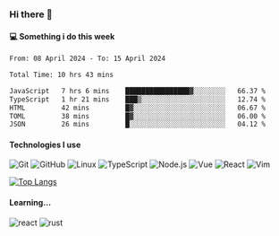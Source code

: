 ### Hi there 👋

#### 💻 Something i do this week

<!--START_SECTION:waka-->

```txt
From: 08 April 2024 - To: 15 April 2024

Total Time: 10 hrs 43 mins

JavaScript   7 hrs 6 mins    ████████████████▓░░░░░░░░   66.37 %
TypeScript   1 hr 21 mins    ███▒░░░░░░░░░░░░░░░░░░░░░   12.74 %
HTML         42 mins         █▓░░░░░░░░░░░░░░░░░░░░░░░   06.67 %
TOML         38 mins         █▓░░░░░░░░░░░░░░░░░░░░░░░   06.00 %
JSON         26 mins         █░░░░░░░░░░░░░░░░░░░░░░░░   04.12 %
```

<!--END_SECTION:waka-->


#### Technologies I use
![Git](https://img.shields.io/badge/-Git-222222?style=flat&logo=git&logoColor=F05032)
![GitHub](https://img.shields.io/badge/-GitHub-181717?style=flat&logo=github)
![Linux](https://img.shields.io/badge/-Linux-222222?style=flat&logo=linux&logoColor=FCC624)
![TypeScript](https://img.shields.io/badge/-TypeScript-000000?style=flat&logo=typescript)
![Node.js](https://img.shields.io/badge/-Node.js-222222?style=flat&logo=node.js&logoColor=339933)
![Vue](https://img.shields.io/badge/-Vue-222222?style=flat&logo=Vue.js&logoColor=4FC08D)
![React](https://img.shields.io/badge/-React-222222?style=flat&logo=React&logoColor=blue)
![Vim](https://img.shields.io/badge/-Vim-222222?style=flat&logo=Vim&logoColor=green)

[![Top Langs](https://github-readme-stats.vercel.app/api/top-langs/?username=GodlessLiu&layout=compact)](https://github.com/anuraghazra/github-readme-stats)
#### Learning...
![react](https://img.shields.io/badge/react-18-blue.svg)
![rust](https://img.shields.io/badge/rust-yellow.svg)
